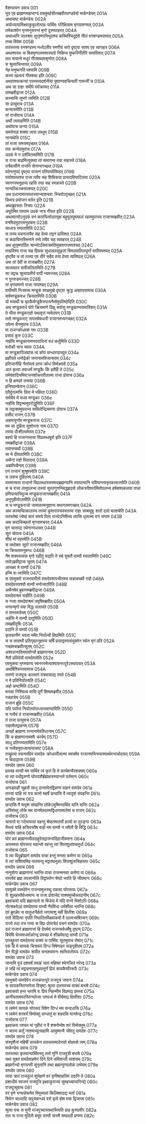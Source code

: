 वैशम्पायन उवाच	001  
भूय एव ब्राह्मणमहाभाग्यं वक्तुमर्हसीत्यब्रवीत्पाण्डवेयो मार्कण्डेयम्	001A  
अथाचष्ट मार्कण्डेयः	002A  
अयोध्यायामिक्ष्वाकुकुलोत्पन्नः पार्थिवः परिक्षिन्नाम मृगयामगमत्	003A  
तमेकाश्वेन मृगमनुसरन्तं मृगो दूरमपाहरत्	004A  
अथाध्वनि जातश्रमः क्षुत्तृष्णाभिभूतश्च कस्मिंश्चिदुद्देशे नीलं वनषण्डमपश्यत्	005A  
तच्च विवेश	005B  
ततस्तस्य वनषण्डस्य मध्येऽतीव रमणीयं सरो दृष्ट्वा साश्व एव व्यगाहत	006A  
अथाश्वस्तः स बिसमृणालमश्वस्याग्रे निक्षिप्य पुष्करिणीतीरे समाविशत्	007A  
ततः शयानो मधुरं गीतशब्दमशृणोत्	008A  
स श्रुत्वाचिन्तयत्	009A  
नेह मनुष्यगतिं पश्यामि	009B  
कस्य खल्वयं गीतशब्द इति	009C  
अथापश्यत्कन्यां परमरूपदर्शनीयां पुष्पाण्यवचिन्वतीं गायन्तीं च	010A  
अथ सा राज्ञः समीपे पर्यक्रामत्	011A  
तामब्रवीद्राजा	012A  
कस्यासि सुभगे त्वमिति	012B  
सा प्रत्युवाच	013A  
कन्यास्मीति	013B  
तां राजोवाच	014A  
अर्थी त्वयाहमिति	014B  
अथोवाच कन्या	015A  
समयेनाहं शक्या त्वया लब्धुम्	015B  
नान्यथेति	015C  
तां राजा समयमपृच्छत्	016A  
ततः कन्येदमुवाच	017A  
उदकं मे न दर्शयितव्यमिति	017B  
स राजा बाढमित्युक्त्वा तां समागम्य तया सहास्ते	018A  
तत्रैवासीने राजनि सेनान्वगच्छत्	019A  
पदेनानुपदं दृष्ट्वा राजानं परिवार्यातिष्ठत्	019B  
पर्याश्वस्तश्च राजा तयैव सह शिबिकया प्रायादविघाटितया	020A  
स्वनगरमनुप्राप्य रहसि तया सह रमन्नास्ते	020B  
नान्यत्किञ्चनापश्यत्	020C  
अथ प्रधानामात्यस्तस्याभ्याशचराः स्त्रियोऽपृच्छत्	021A  
किमत्र प्रयोजनं वर्तत इति	021B  
अथाब्रुवंस्ताः स्त्रियः	022A  
अपूर्वमिव पश्याम उदकं नात्र नीयत इति	022B  
अथामात्योऽनुदकं वनं कारयित्वोदारवृक्षं बहुमूलपुष्पफलं रहस्युपगम्य राजानमब्रवीत्	023A  
वनमिदमुदारमनुदकम्	023B  
साध्वत्र रम्यतामिति	023C  
स तस्य वचनात्तयैव सह देव्या तद्वनं प्राविशत्	024A  
स कदाचित्तस्मिन्वने रम्ये तयैव सह व्यवहरत्	024B  
अथ क्षुत्तृष्णार्दितः श्रान्तोऽतिमात्रमतिमुक्तागारमपश्यत्	024C  
तत्प्रविश्य राजा सह प्रियया सुधातलसुकृतां विमलसलिलपूर्णां वापीमपश्यत्	025A  
दृष्ट्वैव च तां तस्या एव तीरे सहैव तया देव्या व्यतिष्ठत्	026A  
अथ तां देवीं स राजाब्रवीत्	027A  
साध्ववतर वापीसलिलमिति	027B  
सा तद्वचः श्रुत्वावतीर्य वापीं न्यमज्जत्	028A  
न पुनरुदमज्जत्	028B  
तां मृगयमाणो राजा नापश्यत्	029A  
वापीमपि निःस्राव्य मण्डूकं श्वभ्रमुखे दृष्ट्वा क्रुद्ध आज्ञापयामास	030A  
सर्वमण्डूकवधः क्रियतामिति	030B  
यो मयार्थी स मृतकैर्मण्डूकैरुपायनैर्मामुपतिष्ठेदिति	030C  
अथ मण्डूकवधे घोरे क्रियमाणे दिक्षु सर्वासु मण्डूकान्भयमाविशत्	031A  
ते भीता मण्डूकराज्ञे यथावृत्तं न्यवेदयन्	031B  
ततो मण्डूकराट् तापसवेषधारी राजानमभ्यगच्छत्	032A  
उपेत्य चैनमुवाच	033A  
मा राजन्क्रोधवशं गमः	033B  
प्रसादं कुरु	033C  
नार्हसि मण्डूकानामनपराधिनां वधं कर्तुमिति	033D  
श्लोकौ चात्र भवतः	034A  
मा मण्डूकाञ्जिघांस त्वं कोपं सन्धारयाच्युत	034a  
प्रक्षीयते धनोद्रेको जनानामविजानताम्	034c  
प्रतिजानीहि नैतांस्त्वं प्राप्य क्रोधं विमोक्ष्यसे	035a  
अलं कृत्वा तवाधर्मं मण्डूकैः किं हतैर्हि ते	035c  
तमेवंवादिनमिष्टजनशोकपरीतात्मा राजा प्रोवाच	036a  
न हि क्षम्यते तन्मया	036B  
हनिष्याम्येतान्	036C  
एतैर्दुरात्मभिः प्रिया मे भक्षिता	036D  
सर्वथैव मे वध्या मण्डूकाः	036e  
नार्हसि विद्वन्मामुपरोद्धुमिति	036F  
स तद्वाक्यमुपलभ्य व्यथितेन्द्रियमनाः प्रोवाच	037A  
प्रसीद राजन्	037B  
अहमायुर्नाम मण्डूकराजः	037C  
मम सा दुहिता सुशोभना नाम	037D  
तस्या दौःशील्यमेतत्	037e  
बहवो हि राजानस्तया विप्रलब्धपूर्वा इति	037F  
तमब्रवीद्राजा	038A  
तयास्म्यर्थी	038B  
सा मे दीयतामिति	038C  
अथैनां राज्ञे पितादात्	039A  
अब्रवीच्चैनाम्	039B  
एनं राजानं शुश्रूषस्वेति	039C  
स उवाच दुहितरम्	040A  
यस्मात्त्वया राजानो विप्रलब्धास्तस्मादब्रह्मण्यानि तवापत्यानि भविष्यन्त्यनृतकत्वात्तवेति	040B  
स च राजा तामुपलभ्य तस्यां सुरतगुणनिबद्धहृदयो लोकत्रयैश्वर्यमिवोपलभ्य हर्षबाष्पकलया वाचा प्रणिपत्याभिपूज्य मण्डूकराजानमब्रवीत्	041A  
अनुगृहीतोऽस्मीति	041B  
स च मण्डूकराजो जामातरमनुज्ञाप्य यथागतमगच्छत्	042A  
अथ कस्यचित्कालस्य तस्यां कुमारास्त्रयस्तस्य राज्ञः सम्बभूवुः शलो दलो बलश्चेति	043A  
ततस्तेषां ज्येष्ठं शलं समये पिता राज्येऽभिषिच्य तपसि धृतात्मा वनं जगाम	043B  
अथ कदाचिच्छलो मृगयामचरत्	044A  
मृगं चासाद्य रथेनान्वधावत्	044B  
सूतं चोवाच	045A  
शीघ्रं मां वहस्वेति	045B  
स तथोक्तः सूतो राजानमब्रवीत्	046A  
मा क्रियतामनुबन्धः	046B  
नैष शक्यस्त्वया मृगो ग्रहीतुं यद्यपि ते रथे युक्तौ वाम्यौ स्यातामिति	046C  
ततोऽब्रवीद्राजा सूतम्	047A  
आचक्ष्व मे वाम्यौ	047B  
हन्मि वा त्वामिति	047C  
स एवमुक्तो राजभयभीतो वामदेवशापभीतश्च सन्नाचख्यौ राज्ञे	048A  
वामदेवस्याश्वौ वाम्यौ मनोजवाविति	048B  
अथैनमेवं ब्रुवाणमब्रवीद्राजा	049A  
वामदेवाश्रमं याहीति	049B  
स गत्वा वामदेवाश्रमं तमृषिमब्रवीत्	050A  
भगवन्मृगो मया विद्धः पलायते	050B  
तं सम्भावयेयम्	050C  
अर्हसि मे वाम्यौ दातुमिति	050D  
तमब्रवीदृषिः	051A  
ददानि ते वाम्यौ	051B  
कृतकार्येण भवता ममैव निर्यात्यौ क्षिप्रमिति	051C  
स च तावश्वौ प्रतिगृह्यानुज्ञाप्य चर्षिं प्रायाद्वाम्यसंयुक्तेन रथेन मृगं प्रति	052A  
गच्छंश्चाब्रवीत्सूतम्	052C  
अश्वरत्नाविमावयोग्यौ ब्राह्मणानाम्	052D  
नैतौ प्रतिदेयौ वामदेवायेति	052e  
एवमुक्त्वा मृगमवाप्य स्वनगरमेत्याश्वावन्तःपुरेऽस्थापयत्	053A  
अथर्षिश्चिन्तयामास	054A  
तरुणो राजपुत्रः कल्याणं पत्रमासाद्य रमते	054B  
न मे प्रतिनिर्यातयति	054C  
अहो कष्टमिति	054D  
मनसा निश्चित्य मासि पूर्णे शिष्यमब्रवीत्	055A  
गच्छात्रेय	055B  
राजानं ब्रूहि	055C  
यदि पर्याप्तं निर्यातयोपाध्यायवाम्याविति	055D  
स गत्वैवं तं राजानमब्रवीत्	056A  
तं राजा प्रत्युवाच	057A  
राज्ञामेतद्वाहनम्	057B  
अनर्हा ब्राह्मणा रत्नानामेवंविधानाम्	057C  
किं च ब्राह्मणानामश्वैः कार्यम्	057D  
साधु प्रतिगम्यतामिति	057e  
स गत्वैवमुपाध्यायायाचष्ट	058A  
तच्छ्रुत्वा वचनमप्रियं वामदेवः क्रोधपरीतात्मा स्वयमेव राजानमभिगम्याश्वार्थमभ्यचोदयत्	059A  
न चादाद्राजा	059B  
वामदेव उवाच	060  
प्रयच्छ वाम्यौ मम पार्थिव त्वं कृतं हि ते कार्यमन्यैरशक्यम्	060a  
मा त्वा वधीद्वरुणो घोरपाशैर्ब्रह्मक्षत्रस्यान्तरे वर्तमानः	060c  
राजोवाच	061  
अनड्वाहौ सुव्रतौ साधु दान्तावेतद्विप्राणां वाहनं वामदेव	061a  
ताभ्यां याहि त्वं यत्र कामो महर्षे छन्दांसि वै त्वादृशं संवहन्ति	061c  
वामदेव उवाच	062  
छन्दांसि वै मादृशं संवहन्ति लोकेऽमुष्मिन्पार्थिव यानि सन्ति	062a  
अस्मिंस्तु लोके मम यानमेतदस्मद्विधानामपरेषां च राजन्	062c  
राजोवाच	063  
चत्वारो वा गर्दभास्त्वां वहन्तु श्रेष्ठाश्वतर्यो हरयो वा तुरङ्गाः	063a  
तैस्त्वं याहि क्षत्रियस्यैष वाहो मम वाम्यौ न तवैतौ हि विद्धि	063c  
वामदेव उवाच	064  
घोरं व्रतं ब्राह्मणस्यैतदाहुरेतद्राजन्यदिहाजीवमानः	064a  
अयस्मया घोररूपा महान्तो वहन्तु त्वां शितशूलाश्चतुर्धा	064c  
राजोवाच	065  
ये त्वा विदुर्ब्राह्मणं वामदेव वाचा हन्तुं मनसा कर्मणा वा	065a  
ते त्वां सशिष्यमिह पातयन्तु मद्वाक्यनुन्नाः शितशूलासिहस्ताः	065c  
वामदेव उवाच	066  
नानुयोगा ब्राह्मणानां भवन्ति वाचा राजन्मनसा कर्मणा वा	066a  
यस्त्वेवं ब्रह्म तपसान्वेति विद्वांस्तेन श्रेष्ठो भवति हि जीवमानः	066c  
मार्कण्डेय उवाच	067  
एवमुक्ते वामदेवेन राजन्समुत्तस्थू राक्षसा घोररूपाः	067a  
तैः शूलहस्तैर्वध्यमानः स राजा प्रोवाचेदं वाक्यमुच्चैस्तदानीम्	067c  
इक्ष्वाकवो यदि ब्रह्मन्दलो वा विधेया मे यदि वान्ये विशोऽपि	068a  
नोत्स्रक्ष्येऽहं वामदेवस्य वाम्यौ नैवंविधा धर्मशीला भवन्ति	068c  
एवं ब्रुवन्नेव स यातुधानैर्हतो जगामाशु महीं क्षितीशः	069a  
ततो विदित्वा नृपतिं निपातितमिक्ष्वाकवो वै दलमभ्यषिञ्चन्	069c  
राज्ये तदा तत्र गत्वा स विप्रः प्रोवाचेदं वचनं वामदेवः	070a  
दलं राजानं ब्राह्मणानां हि देयमेवं राजन्सर्वधर्मेषु दृष्टम्	070c  
बिभेषि चेत्त्वमधर्मान्नरेन्द्र प्रयच्छ मे शीघ्रमेवाद्य वाम्यौ	071a  
एतच्छ्रुत्वा वामदेवस्य वाक्यं स पार्थिवः सूतमुवाच रोषात्	071c  
एकं हि मे सायकं चित्ररूपं दिग्धं विषेणाहर सङ्गृहीतम्	072a  
येन विद्धो वामदेवः शयीत सन्दश्यमानः श्वभिरार्तरूपः	072c  
वामदेव उवाच	073  
जानामि पुत्रं दशवर्षं तवाहं जातं महिष्यां श्येनजितं नरेन्द्र	073a  
तं जहि त्वं मद्वचनात्प्रणुन्नस्तूर्णं प्रियं सायकैर्घोररूपैः	073c  
मार्कण्डेय उवाच	074  
एवमुक्तो वामदेवेन राजन्नन्तःपुरे राजपुत्रं जघान	074a  
स सायकस्तिग्मतेजा विसृष्टः श्रुत्वा दलस्तच्च वाक्यं बभाषे	074c  
इक्ष्वाकवो हन्त चरामि वः प्रियं निहन्मीमं विप्रमद्य प्रमथ्य	075a  
आनीयतामपरस्तिग्मतेजाः पश्यध्वं मे वीर्यमद्य क्षितीशाः	075c  
वामदेव उवाच	076  
यं त्वमेनं सायकं घोररूपं विषेण दिग्धं मम सन्दधासि	076a  
न त्वमेनं शरवर्यं विमोक्तुं सन्धातुं वा शक्ष्यसि मानवेन्द्र	076c  
राजोवाच	077  
इक्ष्वाकवः पश्यत मां गृहीतं न वै शक्नोम्येष शरं विमोक्तुम्	077a  
न चास्य कर्तुं नाशमभ्युत्सहामि आयुष्मान्वै जीवतु वामदेवः	077c  
वामदेव उवाच	078  
संस्पृशैनां महिषीं सायकेन ततस्तस्मादेनसो मोक्ष्यसे त्वम्	078a  
मार्कण्डेय उवाच	079  
ततस्तथा कृतवान्पार्थिवस्तु ततो मुनिं राजपुत्री बभाषे	079a  
यथा युक्तं वामदेवाहमेनं दिने दिने संविशन्ती व्यशंसम्	079c  
ब्राह्मणेभ्यो मृगयन्ती सूनृतानि तथा ब्रह्मन्पुण्यलोकं लभेयम्	079e  
वामदेव उवाच	080  
त्वया त्रातं राजकुलं शुभेक्षणे वरं वृणीष्वाप्रतिमं ददानि ते	080a  
प्रशाधीमं स्वजनं राजपुत्रि इक्ष्वाकुराज्यं सुमहच्चाप्यनिन्द्ये	080c  
राजपुत्र्युवाच	081  
वरं वृणे भगवन्नेकमेव विमुच्यतां किल्बिषादद्य भर्ता	081a  
शिवेन चाध्याहि सपुत्रबान्धवं वरो वृतो ह्येष मया द्विजाग्र्य	081c  
मार्कण्डेय उवाच	082  
श्रुत्वा वचः स मुनी राजपुत्र्यास्तथास्त्विति प्राह कुरुप्रवीर	082a  
ततः स राजा मुदितो बभूव वाम्यौ चास्मै सम्प्रददौ प्रणम्य	082c  
